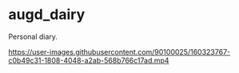 # augd_dairy

Personal diary.



https://user-images.githubusercontent.com/90100025/160323767-c0b49c31-1808-4048-a2ab-568b766c17ad.mp4
